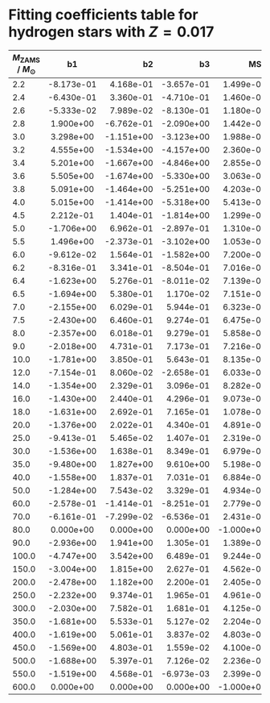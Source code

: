 # Fitting coefficients table for hydrogen stars with  $Z=0.017$

| $M_{\text{ZAMS}}$ / $M_{\odot}$  |  b1  | b2   |  b3 |  MSE |  b5 |  b6 |  MSE | 
| ------------------|:-------------:| ----:|----:|------:|------:|-------:|-------:|
| 2.2   |   -8.173e-01   |   4.168e-01   |   -3.657e-01   |   1.499e-03   |   -1.478e-01   |   7.880e-01   |   1.587e-03   |  
| 2.4   |   -6.430e-01   |   3.360e-01   |   -4.710e-01   |   1.460e-03   |   -9.380e-02   |   7.384e-01   |   5.626e-05   |  
| 2.6   |   -5.333e-02   |   7.989e-02   |   -8.130e-01   |   1.180e-03   |   -9.034e-02   |   7.243e-01   |   7.026e-05   |  
| 2.8   |   1.900e+00   |   -6.762e-01   |   -2.090e+00   |   1.442e-03   |   -4.690e-01   |   9.390e-01   |   1.051e-01   |  
| 3.0   |   3.298e+00   |   -1.151e+00   |   -3.123e+00   |   1.988e-03   |   -3.413e-01   |   8.278e-01   |   4.121e-03   |  
| 3.2   |   4.555e+00   |   -1.534e+00   |   -4.157e+00   |   2.360e-03   |   -4.278e-01   |   8.820e-01   |   7.986e-03   |  
| 3.4   |   5.201e+00   |   -1.667e+00   |   -4.846e+00   |   2.855e-03   |   -8.116e-01   |   1.110e+00   |   3.155e-01   |  
| 3.6   |   5.505e+00   |   -1.674e+00   |   -5.330e+00   |   3.063e-03   |   -3.310e-01   |   8.548e-01   |   5.696e-03   |  
| 3.8   |   5.091e+00   |   -1.464e+00   |   -5.251e+00   |   4.203e-03   |   -4.628e-01   |   9.436e-01   |   4.398e-02   |  
| 4.0   |   5.015e+00   |   -1.414e+00   |   -5.318e+00   |   5.413e-03   |   -4.927e-01   |   9.753e-01   |   2.578e-02   |  
| 4.5   |   2.212e-01   |   1.404e-01   |   -1.814e+00   |   1.299e-02   |   -6.171e-01   |   1.105e+00   |   3.204e-02   |  
| 5.0   |   -1.706e+00   |   6.962e-01   |   -2.897e-01   |   1.310e-02   |   -1.165e+00   |   1.573e+00   |   3.028e-01   |  
| 5.5   |   1.496e+00   |   -2.373e-01   |   -3.102e+00   |   1.053e-02   |   -1.211e+00   |   1.704e+00   |   2.451e-01   |  
| 6.0   |   -9.612e-02   |   1.564e-01   |   -1.582e+00   |   7.200e-03   |   -1.215e+00   |   1.769e+00   |   1.468e-01   |  
| 6.2   |   -8.316e-01   |   3.341e-01   |   -8.504e-01   |   7.016e-03   |   -1.256e+00   |   1.844e+00   |   1.490e-01   |  
| 6.4   |   -1.623e+00   |   5.276e-01   |   -8.011e-02   |   7.139e-03   |   -1.446e+00   |   2.063e+00   |   3.105e-01   |  
| 6.5   |   -1.694e+00   |   5.380e-01   |   1.170e-02   |   7.151e-03   |   -1.386e+00   |   2.014e+00   |   1.991e-01   |  
| 7.0   |   -2.155e+00   |   6.029e-01   |   5.944e-01   |   6.323e-03   |   -1.713e+00   |   2.396e+00   |   6.289e-01   |  
| 7.5   |   -2.430e+00   |   6.460e-01   |   9.274e-01   |   6.475e-03   |   -1.046e+00   |   1.657e+00   |   1.131e-02   |  
| 8.0   |   -2.357e+00   |   6.018e-01   |   9.279e-01   |   5.858e-03   |   -1.401e+00   |   2.069e+00   |   1.522e-02   |  
| 9.0   |   -2.018e+00   |   4.731e-01   |   7.173e-01   |   7.216e-03   |   -1.174e+00   |   1.815e+00   |   1.244e-02   |  
| 10.0   |   -1.781e+00   |   3.850e-01   |   5.643e-01   |   8.135e-03   |   -2.347e+00   |   3.552e+00   |   3.448e-02   |  
| 12.0   |   -7.154e-01   |   8.060e-02   |   -2.658e-01   |   6.033e-03   |   -2.696e+00   |   4.168e+00   |   2.997e-02   |  
| 14.0   |   -1.354e+00   |   2.329e-01   |   3.096e-01   |   8.282e-03   |   -3.259e+00   |   5.013e+00   |   3.291e-02   |  
| 16.0   |   -1.430e+00   |   2.440e-01   |   4.296e-01   |   9.073e-03   |   -3.504e+00   |   5.277e+00   |   2.786e-02   |  
| 18.0   |   -1.631e+00   |   2.692e-01   |   7.165e-01   |   1.078e-02   |   -3.735e+00   |   5.657e+00   |   4.331e-02   |  
| 20.0   |   -1.376e+00   |   2.022e-01   |   4.340e-01   |   4.891e-03   |   -6.780e+00   |   9.633e+00   |   3.311e-01   |  
| 25.0   |   -9.413e-01   |   5.465e-02   |   1.407e-01   |   2.319e-02   |   -5.755e+00   |   8.377e+00   |   2.674e-02   |  
| 30.0   |   -1.536e+00   |   1.638e-01   |   8.349e-01   |   6.979e-03   |   -5.237e+00   |   7.550e+00   |   4.062e-04   |  
| 35.0   |   -9.480e+00   |   1.827e+00   |   9.610e+00   |   5.198e-03   |   -3.661e+00   |   6.114e+00   |   2.189e-06   |  
| 40.0   |   -1.558e+00   |   1.837e-01   |   7.031e-01   |   6.884e-04   |   8.593e+01   |   -8.224e+01   |   9.224e-06   |  
| 50.0   |   -1.284e+00   |   7.543e-02   |   3.329e-01   |   4.934e-03   |   2.290e-03   |   2.792e+00   |   6.607e-11   |  
| 60.0   |   -2.578e-01   |   -1.414e-01   |   -8.251e-01   |   2.779e-03   |   5.534e-04   |   2.652e+00   |   0.000e+00   |  
| 70.0   |   -6.161e-01   |   -7.299e-02   |   -6.536e-01   |   2.431e-02   |   1.000e+00   |   2.544e-01   |   0.000e+00   |  
| 80.0   |   0.000e+00   |   0.000e+00   |   0.000e+00   |   -1.000e+00   |   1.216e+01   |   -6.418e+00   |   9.398e+29   |  
| 90.0   |   -2.936e+00   |   1.941e+00   |   1.305e-01   |   1.389e-03   |   0.000e+00   |   0.000e+00   |   0.000e+00   |  
| 100.0   |   -4.747e+00   |   3.542e+00   |   6.489e-01   |   9.244e-04   |   0.000e+00   |   0.000e+00   |   0.000e+00   |  
| 150.0   |   -3.004e+00   |   1.815e+00   |   2.627e-01   |   4.562e-04   |   0.000e+00   |   0.000e+00   |   0.000e+00   |  
| 200.0   |   -2.478e+00   |   1.182e+00   |   2.200e-01   |   2.405e-04   |   0.000e+00   |   0.000e+00   |   0.000e+00   |  
| 250.0   |   -2.232e+00   |   9.374e-01   |   1.965e-01   |   4.961e-04   |   0.000e+00   |   0.000e+00   |   0.000e+00   |  
| 300.0   |   -2.030e+00   |   7.582e-01   |   1.681e-01   |   4.125e-04   |   0.000e+00   |   0.000e+00   |   0.000e+00   |  
| 350.0   |   -1.681e+00   |   5.533e-01   |   5.127e-02   |   2.204e-04   |   0.000e+00   |   0.000e+00   |   0.000e+00   |  
| 400.0   |   -1.619e+00   |   5.061e-01   |   3.837e-02   |   4.803e-04   |   0.000e+00   |   0.000e+00   |   0.000e+00   |  
| 450.0   |   -1.569e+00   |   4.803e-01   |   1.559e-02   |   4.100e-04   |   0.000e+00   |   0.000e+00   |   0.000e+00   |  
| 500.0   |   -1.688e+00   |   5.397e-01   |   7.126e-02   |   2.236e-04   |   0.000e+00   |   0.000e+00   |   0.000e+00   |  
| 550.0   |   -1.519e+00   |   4.568e-01   |   -6.973e-03   |   2.399e-04   |   0.000e+00   |   0.000e+00   |   0.000e+00   |  
| 600.0   |   0.000e+00   |   0.000e+00   |   0.000e+00   |   -1.000e+00   |   0.000e+00   |   0.000e+00   |   0.000e+00   |  
			   
